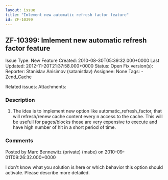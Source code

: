 ```yaml
---
layout: issue
title: "Imlement new automatic refresh factor feature"
id: ZF-10399
---
```


ZF-10399: Imlement new automatic refresh factor feature
-------------------------------------------------------

 Issue Type: New Feature Created: 2010-08-30T05:39:32.000+0000 Last Updated: 2012-11-20T21:37:58.000+0000 Status: Open Fix version(s): 
 Reporter:  Stanislav Anisimov (satanistlav)  Assignee:  None  Tags: - Zend\_Cache
 
 Related issues: 
 Attachments: 
### Description

1. The idea is to implement new option like automatic\_refresh\_factor, that will refresh/renew cache content every n access to the cache. This will be usefull for pages/blocks those are very expensive to execute and have high number of hit in a short period of time.
 


 

### Comments

Posted by Marc Bennewitz (private) (mabe) on 2010-09-01T09:26:32.000+0000

I don't know what you solution is here or which behavior this option should activate. Please describe more detailed.

 

 